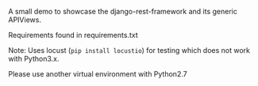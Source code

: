 A small demo to showcase the django-rest-framework and its generic APIViews.

Requirements found in requirements.txt

Note: 
Uses locust (`pip install locustio`) for testing which does not work with Python3.x.

Please use another virtual environment with Python2.7
